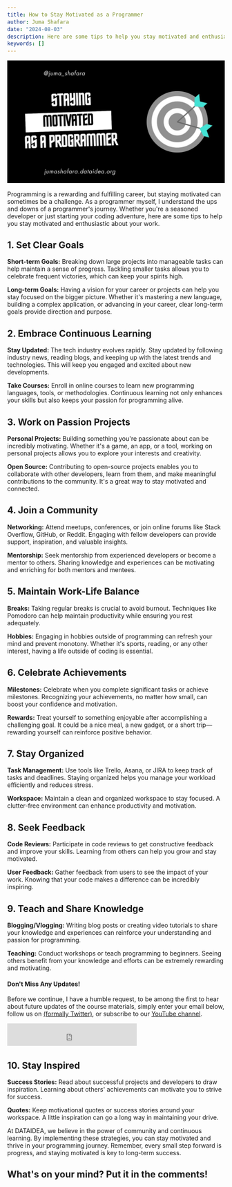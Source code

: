 ```yaml
---
title: How to Stay Motivated as a Programmer
author: Juma Shafara
date: "2024-08-03"
description: Here are some tips to help you stay motivated and enthusiastic about your work.
keywords: []
---
```


![Set Clear Goals](./thumbnail.jpg)

Programming is a rewarding and fulfilling career, but staying motivated can sometimes be a challenge. As a programmer myself, I understand the ups and downs of a programmer's journey. Whether you're a seasoned developer or just starting your coding adventure, here are some tips to help you stay motivated and enthusiastic about your work.

## 1. Set Clear Goals

**Short-term Goals:** Breaking down large projects into manageable tasks can help maintain a sense of progress. Tackling smaller tasks allows you to celebrate frequent victories, which can keep your spirits high.

**Long-term Goals:** Having a vision for your career or projects can help you stay focused on the bigger picture. Whether it's mastering a new language, building a complex application, or advancing in your career, clear long-term goals provide direction and purpose.

## 2. Embrace Continuous Learning

**Stay Updated:** The tech industry evolves rapidly. Stay updated by following industry news, reading blogs, and keeping up with the latest trends and technologies. This will keep you engaged and excited about new developments.

**Take Courses:** Enroll in online courses to learn new programming languages, tools, or methodologies. Continuous learning not only enhances your skills but also keeps your passion for programming alive.

## 3. Work on Passion Projects

**Personal Projects:** Building something you're passionate about can be incredibly motivating. Whether it's a game, an app, or a tool, working on personal projects allows you to explore your interests and creativity.

**Open Source:** Contributing to open-source projects enables you to collaborate with other developers, learn from them, and make meaningful contributions to the community. It's a great way to stay motivated and connected.

<script async src="https://pagead2.googlesyndication.com/pagead/js/adsbygoogle.js?client=ca-pub-8076040302380238"
     crossorigin="anonymous"></script>
<!-- inline-square -->

<ins class="adsbygoogle"
     style="display:block"
     data-ad-client="ca-pub-8076040302380238"
     data-ad-slot="3564352555"
     data-ad-format="auto"
     data-full-width-responsive="true"></ins>

<script>
     (adsbygoogle = window.adsbygoogle || []).push({});
</script>

## 4. Join a Community

**Networking:** Attend meetups, conferences, or join online forums like Stack Overflow, GitHub, or Reddit. Engaging with fellow developers can provide support, inspiration, and valuable insights.

**Mentorship:** Seek mentorship from experienced developers or become a mentor to others. Sharing knowledge and experiences can be motivating and enriching for both mentors and mentees.

## 5. Maintain Work-Life Balance

**Breaks:** Taking regular breaks is crucial to avoid burnout. Techniques like Pomodoro can help maintain productivity while ensuring you rest adequately.

**Hobbies:** Engaging in hobbies outside of programming can refresh your mind and prevent monotony. Whether it's sports, reading, or any other interest, having a life outside of coding is essential.

## 6. Celebrate Achievements

**Milestones:** Celebrate when you complete significant tasks or achieve milestones. Recognizing your achievements, no matter how small, can boost your confidence and motivation.

**Rewards:** Treat yourself to something enjoyable after accomplishing a challenging goal. It could be a nice meal, a new gadget, or a short trip—rewarding yourself can reinforce positive behavior.

<script async src="https://pagead2.googlesyndication.com/pagead/js/adsbygoogle.js?client=ca-pub-8076040302380238"
     crossorigin="anonymous"></script>
<!-- inline-square -->

<ins class="adsbygoogle"
     style="display:block"
     data-ad-client="ca-pub-8076040302380238"
     data-ad-slot="3564352555"
     data-ad-format="auto"
     data-full-width-responsive="true"></ins>

<script>
     (adsbygoogle = window.adsbygoogle || []).push({});
</script>

## 7. Stay Organized

**Task Management:** Use tools like Trello, Asana, or JIRA to keep track of tasks and deadlines. Staying organized helps you manage your workload efficiently and reduces stress.

**Workspace:** Maintain a clean and organized workspace to stay focused. A clutter-free environment can enhance productivity and motivation.

## 8. Seek Feedback

**Code Reviews:** Participate in code reviews to get constructive feedback and improve your skills. Learning from others can help you grow and stay motivated.

**User Feedback:** Gather feedback from users to see the impact of your work. Knowing that your code makes a difference can be incredibly inspiring.

## 9. Teach and Share Knowledge

**Blogging/Vlogging:** Writing blog posts or creating video tutorials to share your knowledge and experiences can reinforce your understanding and passion for programming.

**Teaching:** Conduct workshops or teach programming to beginners. Seeing others benefit from your knowledge and efforts can be extremely rewarding and motivating.

<!-- Newsletter -->
<div class="newsletter">
<div class="newsletter-heading">
<h4><i class="bi bi-info-circle-fill"></i> Don't Miss Any Updates!</h4>
</div>
<div class="newsletter-body">
<p>
Before we continue, I have a humble request, to be among the first to hear about future updates of the course materials, simply enter your email below, follow us on <a href="https://x.com/dataideaorg"><i class="bi bi-twitter-x"></i>
(formally Twitter)</a>, or subscribe to our <a href="https://www.youtube.com/@dataideaorg"><i class="bi bi-youtube"></i> YouTube channel</a>.
</p>
<iframe class="newsletter-frame" src="https://embeds.beehiiv.com/5fc7c425-9c7e-4e08-a514-ad6c22beee74?slim=true" data-test-id="beehiiv-embed" height="52" frameborder="0" scrolling="no">
</iframe>
</div>
</div>

## 10. Stay Inspired

**Success Stories:** Read about successful projects and developers to draw inspiration. Learning about others' achievements can motivate you to strive for success.

**Quotes:** Keep motivational quotes or success stories around your workspace. A little inspiration can go a long way in maintaining your drive.

At DATAIDEA, we believe in the power of community and continuous learning. By implementing these strategies, you can stay motivated and thrive in your programming journey. Remember, every small step forward is progress, and staying motivated is key to long-term success.

<h2>What's on your mind? Put it in the comments!</h2>
<script src="https://utteranc.es/client.js"
        repo="dataideaorg/dataidea-blog"
        issue-term="pathname"
        theme="github-light"
        crossorigin="anonymous"
        async>
</script>
